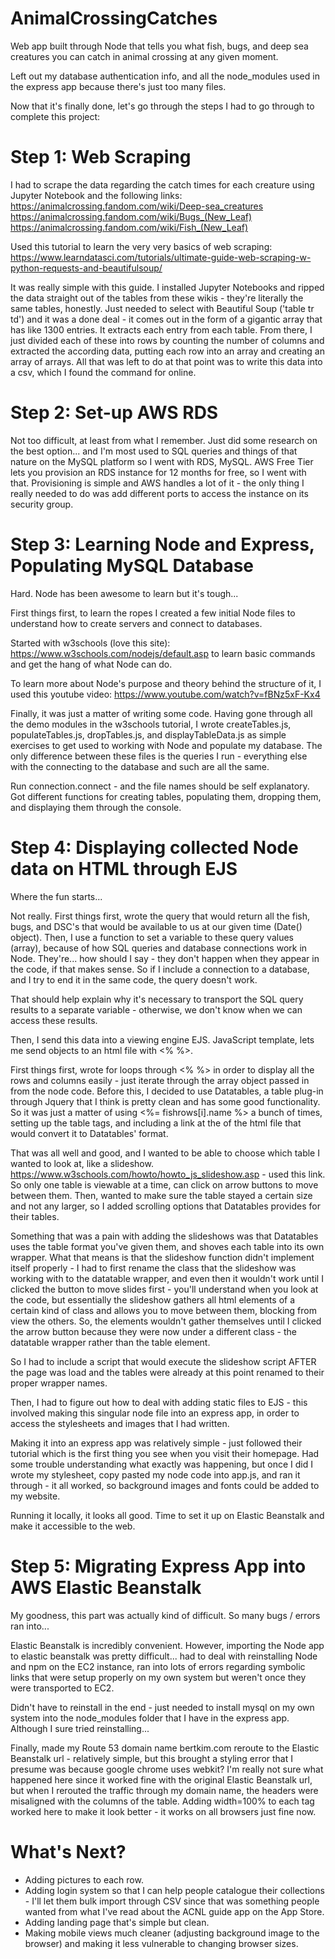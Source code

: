 # AnimalCrossingCatches
Web app built through Node that tells you what fish, bugs, and deep sea creatures you can catch in animal crossing at any given moment.

Left out my database authentication info, and all the node_modules used in the express app because there's just too many files.

Now that it's finally done, let's go through the steps I had to go through to complete this project:

# Step 1: Web Scraping

I had to scrape the data regarding the catch times for each creature using Jupyter Notebook and the following links:
https://animalcrossing.fandom.com/wiki/Deep-sea_creatures
https://animalcrossing.fandom.com/wiki/Bugs_(New_Leaf)
https://animalcrossing.fandom.com/wiki/Fish_(New_Leaf)

Used this tutorial to learn the very very basics of web scraping:
https://www.learndatasci.com/tutorials/ultimate-guide-web-scraping-w-python-requests-and-beautifulsoup/

It was really simple with this guide. I installed Jupyter Notebooks and ripped the data straight out of the tables from these wikis - they're literally the same tables, honestly. Just needed to select with Beautiful Soup ('table tr td') and it was a done deal - it comes out in the form of a gigantic array that has like 1300 entries. It extracts each <td> entry from each table. From there, I just divided each of these into rows by counting the number of columns and extracted the according data, putting each row into an array and creating an array of arrays. All that was left to do at that point was to write this data into a csv, which I found the command for online.
  
  
# Step 2: Set-up AWS RDS

Not too difficult, at least from what I remember. Just did some research on the best option... and I'm most used to SQL queries and things of that nature on the MySQL platform so I went with RDS, MySQL. AWS Free Tier lets you provision an RDS instance for 12 months for free, so I went with that. Provisioning is simple and AWS handles a lot of it - the only thing I really needed to do was add different ports to access the instance on its security group.


# Step 3: Learning Node and Express, Populating MySQL Database

Hard. Node has been awesome to learn but it's tough...

First things first, to learn the ropes I created a few initial Node files to understand how to create servers and connect to databases.

Started with w3schools (love this site):
https://www.w3schools.com/nodejs/default.asp
to learn basic commands and get the hang of what Node can do.

To learn more about Node's purpose and theory behind the structure of it, I used this youtube video:
https://www.youtube.com/watch?v=fBNz5xF-Kx4

Finally, it was just a matter of writing some code.
Having gone through all the demo modules in the w3schools tutorial, I wrote createTables.js, populateTables.js, dropTables.js, and displayTableData.js as simple exercises to get used to working with Node and populate my database. The only difference between these files is the queries I run - everything else with the connecting to the database and such are all the same.

Run connection.connect - and the file names should be self explanatory. Got different functions for creating tables, populating them, dropping them, and displaying them through the console.


# Step 4: Displaying collected Node data on HTML through EJS

Where the fun starts...

Not really. First things first, wrote the query that would return all the fish, bugs, and DSC's that would be available to us at our given time (Date() object). Then, I use a function to set a variable to these query values (array), because of how SQL queries and database connections work in Node. They're... how should I say - they don't happen when they appear in the code, if that makes sense. So if I include a connection to a database, and I try to end it in the same code, the query doesn't work.

That should help explain why it's necessary to transport the SQL query results to a separate variable - otherwise, we don't know when we can access these results.

Then, I send this data into a viewing engine EJS. JavaScript template, lets me send objects to an html file with <% %>.

First things first, wrote for loops through <% %> in order to display all the rows and columns easily - just iterate through the array object passed in from the node code. Before this, I decided to use Datatables, a table plug-in through Jquery that I think is pretty clean and has some good functionality. So it was just a matter of using <td><%= fishrows[i].name %></td> a bunch of times, setting up the table tags, and including a link at the <head> of the html file that would convert it to Datatables' format.
  
That was all well and good, and I wanted to be able to choose which table I wanted to look at, like a slideshow. https://www.w3schools.com/howto/howto_js_slideshow.asp - used this link. So only one table is viewable at a time, can click on arrow buttons to move between them. Then, wanted to make sure the table stayed a certain size and not any larger, so I added scrolling options that Datatables provides for their tables.

Something that was a pain with adding the slideshows was that Datatables uses the table format you've given them, and shoves each table into its own wrapper. What that means is that the slideshow function didn't implement itself properly - I had to first rename the class that the slideshow was working with to the datatable wrapper, and even then it wouldn't work until I clicked the button to move slides first - you'll understand when you look at the code, but essentially the slideshow gathers all html elements of a certain kind of class and allows you to move between them, blocking from view the others. So, the elements wouldn't gather themselves until I clicked the arrow button because they were now under a different class - the datatable wrapper rather than the table element.
  
So I had to include a script that would execute the slideshow script AFTER the page was load and the tables were already at this point renamed to their proper wrapper names.

Then, I had to figure out how to deal with adding static files to EJS - this involved making this singular node file into an express app, in order to access the stylesheets and images that I had written.

Making it into an express app was relatively simple - just followed their tutorial which is the first thing you see when you visit their homepage. Had some trouble understanding what exactly was happening, but once I did I wrote my stylesheet, copy pasted my node code into app.js, and ran it through - it all worked, so background images and fonts could be added to my website.

Running it locally, it looks all good. Time to set it up on Elastic Beanstalk and make it accessible to the web.


# Step 5: Migrating Express App into AWS Elastic Beanstalk

My goodness, this part was actually kind of difficult. So many bugs / errors ran into...

Elastic Beanstalk is incredibly convenient. However, importing the Node app to elastic beanstalk was pretty difficult... had to deal with reinstalling Node and npm on the EC2 instance, ran into lots of errors regarding symbolic links that were setup properly on my own system but weren't once they were transported to EC2.

Didn't have to reinstall in the end - just needed to install mysql on my own system into the node_modules folder that I have in the express app. Although I sure tried reinstalling...

Finally, made my Route 53 domain name bertkim.com reroute to the Elastic Beanstalk url - relatively simple, but this brought a styling error that I presume was because google chrome uses webkit? I'm really not sure what happened here since it worked fine with the original Elastic Beanstalk url, but when I rerouted the traffic through my domain name, the headers were misaligned with the columns of the table. Adding width=100% to each <html> tag worked here to make it look better - it works on all browsers just fine now.


# What's Next?

- Adding pictures to each row.
- Adding login system so that I can help people catalogue their collections - I'll let them bulk import through CSV since that was something people wanted from what I've read about the ACNL guide app on the App Store.
- Adding landing page that's simple but clean.
- Making mobile views much cleaner (adjusting background image to the browser) and making it less vulnerable to changing browser sizes.
